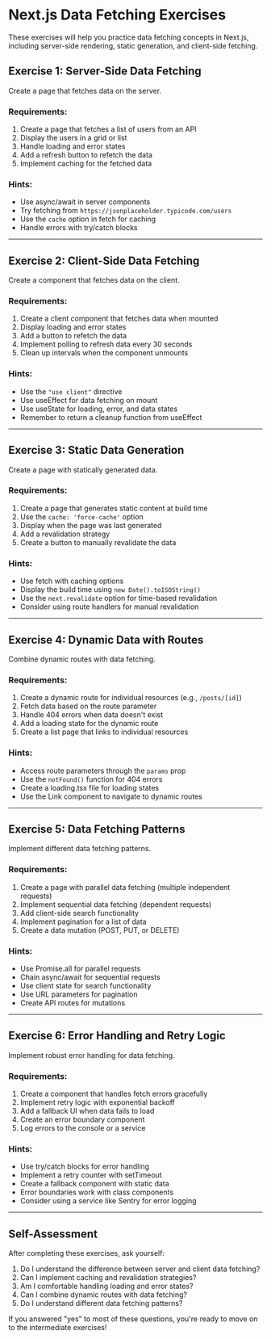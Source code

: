 # Next.js Data Fetching Exercises

These exercises will help you practice data fetching concepts in Next.js, including server-side rendering, static generation, and client-side fetching.

## Exercise 1: Server-Side Data Fetching

Create a page that fetches data on the server.

### Requirements:
1. Create a page that fetches a list of users from an API
2. Display the users in a grid or list
3. Handle loading and error states
4. Add a refresh button to refetch the data
5. Implement caching for the fetched data

### Hints:
- Use async/await in server components
- Try fetching from `https://jsonplaceholder.typicode.com/users`
- Use the `cache` option in fetch for caching
- Handle errors with try/catch blocks

---

## Exercise 2: Client-Side Data Fetching

Create a component that fetches data on the client.

### Requirements:
1. Create a client component that fetches data when mounted
2. Display loading and error states
3. Add a button to refetch the data
4. Implement polling to refresh data every 30 seconds
5. Clean up intervals when the component unmounts

### Hints:
- Use the `"use client"` directive
- Use useEffect for data fetching on mount
- Use useState for loading, error, and data states
- Remember to return a cleanup function from useEffect

---

## Exercise 3: Static Data Generation

Create a page with statically generated data.

### Requirements:
1. Create a page that generates static content at build time
2. Use the `cache: 'force-cache'` option
3. Display when the page was last generated
4. Add a revalidation strategy
5. Create a button to manually revalidate the data

### Hints:
- Use fetch with caching options
- Display the build time using `new Date().toISOString()`
- Use the `next.revalidate` option for time-based revalidation
- Consider using route handlers for manual revalidation

---

## Exercise 4: Dynamic Data with Routes

Combine dynamic routes with data fetching.

### Requirements:
1. Create a dynamic route for individual resources (e.g., `/posts/[id]`)
2. Fetch data based on the route parameter
3. Handle 404 errors when data doesn't exist
4. Add a loading state for the dynamic route
5. Create a list page that links to individual resources

### Hints:
- Access route parameters through the `params` prop
- Use the `notFound()` function for 404 errors
- Create a loading.tsx file for loading states
- Use the Link component to navigate to dynamic routes

---

## Exercise 5: Data Fetching Patterns

Implement different data fetching patterns.

### Requirements:
1. Create a page with parallel data fetching (multiple independent requests)
2. Implement sequential data fetching (dependent requests)
3. Add client-side search functionality
4. Implement pagination for a list of data
5. Create a data mutation (POST, PUT, or DELETE)

### Hints:
- Use Promise.all for parallel requests
- Chain async/await for sequential requests
- Use client state for search functionality
- Use URL parameters for pagination
- Create API routes for mutations

---

## Exercise 6: Error Handling and Retry Logic

Implement robust error handling for data fetching.

### Requirements:
1. Create a component that handles fetch errors gracefully
2. Implement retry logic with exponential backoff
3. Add a fallback UI when data fails to load
4. Create an error boundary component
5. Log errors to the console or a service

### Hints:
- Use try/catch blocks for error handling
- Implement a retry counter with setTimeout
- Create a fallback component with static data
- Error boundaries work with class components
- Consider using a service like Sentry for error logging

---

## Self-Assessment

After completing these exercises, ask yourself:

1. Do I understand the difference between server and client data fetching?
2. Can I implement caching and revalidation strategies?
3. Am I comfortable handling loading and error states?
4. Can I combine dynamic routes with data fetching?
5. Do I understand different data fetching patterns?

If you answered "yes" to most of these questions, you're ready to move on to the intermediate exercises!